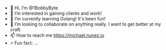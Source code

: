 - 👋 Hi, I’m @1BobbyByte
- 👀 I’m interested in gaining clients and work!
- 🌱 I’m currently learning Golang! It's been fun!
- 💞️ I’m looking to collaborate on anything really. I want to get better at my craft.
- 📫 How to reach me https://michael.nunez.io
- ⚡ Fun fact: ...

<!---
NunezAtGioBytes/NunezAtGioBytes is a ✨ special ✨ repository because its `README.md` (this file) appears on your GitHub profile.
You can click the Preview link to take a look at your changes.
--->
